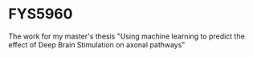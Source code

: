 # FYS5960
The work for my master's thesis "Using machine learning to predict the effect of Deep Brain Stimulation on axonal pathways"